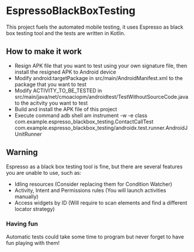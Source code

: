 # EspressoBlackBoxTesting

This project fuels the automated mobile
testing, it uses Espresso as black box testing tool and the tests are
written in Kotlin.


## How to make it work
 
- Resign APK file that you want to test using your own signature file, then install the resigned APK to Android device
- Modify android:targetPackage in src/main/AndroidManifest.xml to the package that you want to test
- Modify ACTIVITY_TO_BE_TESTED in src/main/java/net/cmoaciopm/androidtest/TestWithoutSourceCode.java to the acitvity you want to test
- Build and install the APK file of this project
- Execute command adb shell am instrument -w -e class com.example.espresso_blackbox_testing.ContactCallTest com.example.espresso_blackbox_testing/androidx.test.runner.AndroidJUnitRunner

## Warning

Espresso as a black box testing tool is fine, but there are several features you are unable to use, such as:

- Idling resources (Consider replacing them for Condition Watcher)
- Activity, Intent and Permissions rules (You will launch activities manually)
- Access widgets by ID (Will require to scan elements and find a different locator strategy)

### Having fun

Automatic tests could take some time to program but never forget to have fun playing with them!
